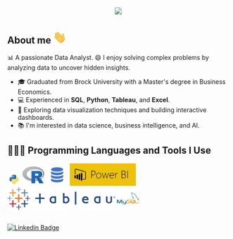 <h1 align="center">
  <a href="https://git.io/typing-svg">
    <img src="https://readme-typing-svg.herokuapp.com/?lines=Welcome+to+My+Profile;+I'm+Zhihong+Mai;Nice+to+see+you!+👋&center=true&size=30&font=Lato&color=blue&speed=20">
  </a>
</h1>

## **About me** <img src="https://github.com/ZhihongMai/ZhihongMai/blob/main/wave.gif" width="30">


📊 A passionate Data Analyst. 😄 I enjoy solving complex problems by analyzing data to uncover hidden insights.
- 🎓 Graduated from Brock University with a Master's degree in Business Economics.
- 💻 Experienced in **SQL**, **Python**, **Tableau**, and **Excel**.
- 🌱 Exploring data visualization techniques and building interactive dashboards.
- 📚 I'm interested in data science, business intelligence, and AI.


## 👨🏻‍💻 **Programming Languages and Tools I Use**
<code><img title="Python" alt="Python" height="30" src="https://raw.githubusercontent.com/github/explore/master/topics/python/python.png" /></code>
<code><img title="R" alt="R" width="50px" src="https://raw.githubusercontent.com/github/explore/master/topics/r/r.png" /></code>
<code><img title="SQL" alt="SQL" width="50px" src="https://raw.githubusercontent.com/github/explore/master/topics/sql/sql.png" /></code>
<code><img title="Power BI" alt="Power BI" width="150px" src="https://github.com/ZhihongMai/ZhihongMai/blob/main/Image/PowerBI.png" /></code>
<code><img title="Tableau" alt="Tableau" width="245px" src="https://github.com/ZhihongMai/ZhihongMai/raw/main/Image/Tableau.png" /></code>
<code><img title="MySQL" alt="MySQL" width="51px" src="https://github.com/ZhihongMai/ZhihongMai/raw/main/Image/MySQL.png"/></code>


## 



[![Linkedin Badge](https://img.shields.io/badge/-zhmai-blue?style=flat&logo=Linkedin&logoColor=white&link=https://www.linkedin.com/in/zhmai/)](https://www.linkedin.com/in/zhmai/)
